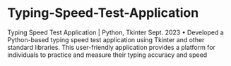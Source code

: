 # Typing-Speed-Test-Application
Typing Speed Test Application | Python, Tkinter  Sept. 2023  • Developed a Python-based typing speed test application using Tkinter and other standard libraries. This user-friendly  application provides a platform for individuals to practice and measure their typing accuracy and speed
